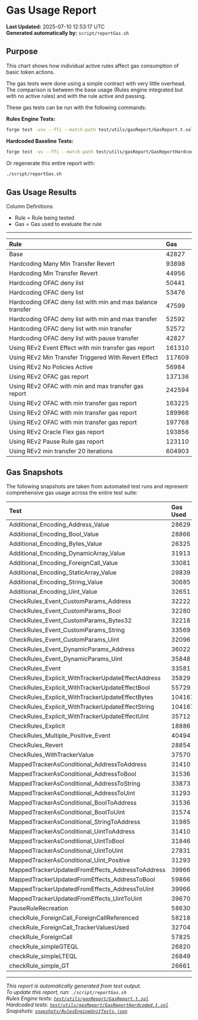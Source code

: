 # Gas Usage Report

**Last Updated:** 2025-07-10 12:53:17 UTC  
**Generated automatically by:** `script/reportGas.sh`

## Purpose

This chart shows how individual active rules affect gas consumption of basic token actions.

The gas tests were done using a simple contract with very little overhead. The comparison is between the base usage (Rules engine integrated but with no active rules) and with the rule active and passing.

These gas tests can be run with the following commands:

**Rules Engine Tests:**
```bash
forge test -vvv --ffi --match-path test/utils/gasReport/GasReport.t.sol
```

**Hardcoded Baseline Tests:**
```bash
forge test -vv --ffi --match-path test/utils/gasReport/GasReportHardcoded.t.sol
```

Or regenerate this entire report with:

```bash
./script/reportGas.sh
```

## Gas Usage Results

Column Definitions:
- Rule = Rule being tested
- Gas = Gas used to evaluate the rule

---

| Rule | Gas |
|:-|:-|
| Base | 42827 |
| Hardcoding Many Min Transfer Revert | 93898 |
| Hardcoding Min Transfer Revert | 44956 |
| Hardcoding OFAC deny list | 50441 |
| Hardcoding OFAC deny list | 53476 |
| Hardcoding OFAC deny list with min and max balance transfer | 47599 |
| Hardcoding OFAC deny list with min and max transfer | 52592 |
| Hardcoding OFAC deny list with min transfer | 52572 |
| Hardcoding OFAC deny list with pause transfer | 42827 |
| Using REv2 Event Effect with min transfer gas report | 161310 |
| Using REv2 Min Transfer Triggered With Revert Effect | 117609 |
| Using REv2 No Policies Active | 56984 |
| Using REv2 OFAC gas report | 137136 |
| Using REv2 OFAC with min and max transfer gas report | 242594 |
| Using REv2 OFAC with min transfer gas report | 163225 |
| Using REv2 OFAC with min transfer gas report | 189966 |
| Using REv2 OFAC with min transfer gas report | 197768 |
| Using REv2 Oracle Flex gas report | 193856 |
| Using REv2 Pause Rule gas report | 123110 |
| Using REv2 min transfer 20 iterations | 604903 |

## Gas Snapshots

The following snapshots are taken from automated test runs and represent comprehensive gas usage across the entire test suite:

| Test | Gas Used |
|:-|:-|
| Additional_Encoding_Address_Value | 28629 |
| Additional_Encoding_Bool_Value | 28866 |
| Additional_Encoding_Bytes_Value | 26325 |
| Additional_Encoding_DynamicArray_Value | 31913 |
| Additional_Encoding_ForeignCall_Value | 33081 |
| Additional_Encoding_StaticArray_Value | 29839 |
| Additional_Encoding_String_Value | 30685 |
| Additional_Encoding_Uint_Value | 32651 |
| CheckRules_Event_CustomParams_Address | 32222 |
| CheckRules_Event_CustomParams_Bool | 32280 |
| CheckRules_Event_CustomParams_Bytes32 | 32218 |
| CheckRules_Event_CustomParams_String | 33569 |
| CheckRules_Event_CustomParams_Uint | 32096 |
| CheckRules_Event_DynamicParams_Address | 36022 |
| CheckRules_Event_DynamicParams_Uint | 35848 |
| CheckRules_Event | 33581 |
| CheckRules_Explicit_WithTrackerUpdateEffectAddress | 35829 |
| CheckRules_Explicit_WithTrackerUpdateEffectBool | 55729 |
| CheckRules_Explicit_WithTrackerUpdateEffectBytes | 104167 |
| CheckRules_Explicit_WithTrackerUpdateEffectString | 104167 |
| CheckRules_Explicit_WithTrackerUpdateEffectUint | 35712 |
| CheckRules_Explicit | 18886 |
| CheckRules_Multiple_Positive_Event | 40494 |
| CheckRules_Revert | 28854 |
| CheckRules_WithTrackerValue | 37570 |
| MappedTrackerAsConditional_AddressToAddress | 31410 |
| MappedTrackerAsConditional_AddressToBool | 31536 |
| MappedTrackerAsConditional_AddressToString | 33873 |
| MappedTrackerAsConditional_AddressToUint | 31293 |
| MappedTrackerAsConditional_BoolToAddress | 31536 |
| MappedTrackerAsConditional_BoolToUint | 31574 |
| MappedTrackerAsConditional_StringToAddress | 31985 |
| MappedTrackerAsConditional_UintToAddress | 31410 |
| MappedTrackerAsConditional_UintToBool | 31846 |
| MappedTrackerAsConditional_UintToUint | 27831 |
| MappedTrackerAsConditional_Uint_Positive | 31293 |
| MappedTrackerUpdatedFromEffects_AddressToAddress | 39966 |
| MappedTrackerUpdatedFromEffects_AddressToBool | 59866 |
| MappedTrackerUpdatedFromEffects_AddressToUint | 39966 |
| MappedTrackerUpdatedFromEffects_UintToUint | 39670 |
| PauseRuleRecreation | 58630 |
| checkRule_ForeignCall_ForeignCallReferenced | 58218 |
| checkRule_ForeignCall_TrackerValuesUsed | 32704 |
| checkRule_ForeignCall | 57825 |
| checkRule_simpleGTEQL | 26820 |
| checkRule_simpleLTEQL | 26849 |
| checkRule_simple_GT | 26661 |

---

*This report is automatically generated from test output.*  
*To update this report, run: `./script/reportGas.sh`*  
*Rules Engine tests: [`test/utils/gasReport/GasReport.t.sol`](test/utils/gasReport/GasReport.t.sol)*  
*Hardcoded tests: [`test/utils/gasReport/GasReportHardcoded.t.sol`](test/utils/gasReport/GasReportHardcoded.t.sol)*  
*Snapshots: [`snapshots/RulesEngineUnitTests.json`](snapshots/RulesEngineUnitTests.json)*
